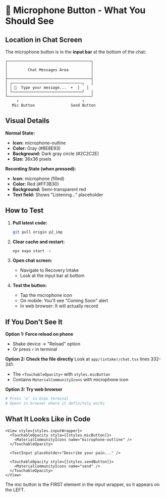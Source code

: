 # 🎤 Microphone Button - What You Should See

## Location in Chat Screen

The microphone button is in the **input bar** at the bottom of the chat:

```
┌─────────────────────────────────────┐
│                                     │
│         Chat Messages Area          │
│                                     │
├─────────────────────────────────────┤
│ ┌───────────────────────────────┐   │
│ │ 🎤  Type your message...  ➤  │   │
│ └───────────────────────────────┘   │
└─────────────────────────────────────┘
     ↑                            ↑
   Mic Button                Send Button
```

## Visual Details

**Normal State:**
- **Icon:** microphone-outline
- **Color:** Gray (#8E8E93)
- **Background:** Dark gray circle (#2C2C2E)
- **Size:** 36x36 pixels

**Recording State (when pressed):**
- **Icon:** microphone (filled)
- **Color:** Red (#FF3B30)
- **Background:** Semi-transparent red
- **Text field:** Shows "Listening..." placeholder

## How to Test

1. **Pull latest code:**
   ```bash
   git pull origin p2_imp
   ```

2. **Clear cache and restart:**
   ```bash
   npx expo start -c
   ```

3. **Open chat screen:**
   - Navigate to Recovery Intake
   - Look at the input bar at bottom

4. **Test the button:**
   - Tap the microphone icon
   - On mobile: You'll see "Coming Soon" alert
   - In web browser: It will actually record

## If You Don't See It

**Option 1: Force reload on phone**
- Shake device → "Reload" option
- Or press `r` in terminal

**Option 2: Check the file directly**
Look at `app/(intake)/chat.tsx` lines 332-341:
- The `<TouchableOpacity>` with `styles.micButton`
- Contains `MaterialCommunityIcons` with microphone icon

**Option 3: Try web browser**
```bash
# Press 'w' in Expo terminal
# Opens in browser where it definitely works
```

## What It Looks Like in Code

```tsx
<View style={styles.inputWrapper}>
  <TouchableOpacity style={[styles.micButton]}>
    <MaterialCommunityIcons name="microphone-outline" />
  </TouchableOpacity>

  <TextInput placeholder="Describe your pain..." />

  <TouchableOpacity style={[styles.sendButton]}>
    <MaterialCommunityIcons name="send" />
  </TouchableOpacity>
</View>
```

The mic button is the FIRST element in the input wrapper, so it appears on the LEFT.